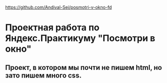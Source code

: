 https://github.com/Andival-Sei/posmotri-v-okno-fd

# Проектная работа по Яндекс.Практикуму "Посмотри в окно" 

## Проект, в котором мы почти не пишем html, но зато пишем много css.
